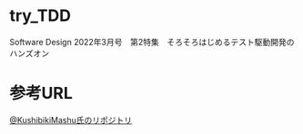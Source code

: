 # try_TDD
Software Design 2022年3月号　第2特集　そろそろはじめるテスト駆動開発のハンズオン

# 参考URL
[@KushibikiMashu氏のリポジトリ](https://github.com/KushibikiMashu/tdd-js-sample.git)
